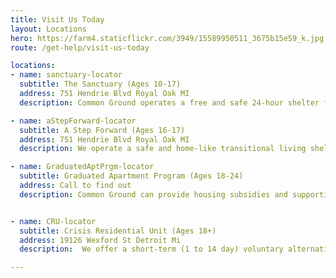 ```yaml
---
title: Visit Us Today
layout: Locations
hero: https://farm4.staticflickr.com/3949/15589950511_3675b15e59_k.jpg
route: /get-help/visit-us-today

locations:
- name: sanctuary-locator
  subtitle: The Sanctuary (Ages 10-17)
  address: 751 Hendrie Blvd Royal Oak MI
  description: Common Ground operates a free and safe 24-hour shelter for at-risk youth. The Sanctuary offers a 3-week residential program, out-patient counseling, and provides trauma-informed care to youth and families in crisis. The goal of this program is family reunification. To learn more, call 1.248.547.2260.

- name: aStepForward-locator
  subtitle: A Step Forward (Ages 16-17)
  address: 751 Hendrie Blvd Royal Oak MI
  description: We operate a safe and home-like transitional living shelter where homeless youth may stay for up to two years while they attend school and maintain employment. Designed for youth seeking self-sufficiency, this program also offers counseling, job training, career development, educational assistance, financial subsidies and medical assistance. To learn more, call 1.248.547.2260.

- name: GraduatedAptPrgm-locator
  subtitle: Graduated Apartment Program (Ages 18-24)
  address: Call to find out
  description: Common Ground can provide housing subsidies and supportive services to homeless adults for up to two years. This program helps people develop a greater level of self-sufficiency, interpersonal skills and housing readiness. Residents must maintain employment and an education plan. To learn more, call 1.248.547.2260.


- name: CRU-locator
  subtitle: Crisis Residential Unit (Ages 18+)
  address: 19126 Wexford St Detroit Mi
  description:  We offer a short-term (1 to 14 day) voluntary alternative to inpatient psyc    hiatric hospitalization for adults ready to actively participate in a trauma-informed, rec    overy focused treatment environment. Services include psychiatric medication review, group     therapy, skills groups, recovery coaching, art therapy and coordinated discharge planning    . Note- Admission to the Crisis Residential Unit requires prior authorization through our     Oakland Assessment Crisis Intervention Service (OACIS).

---
```

